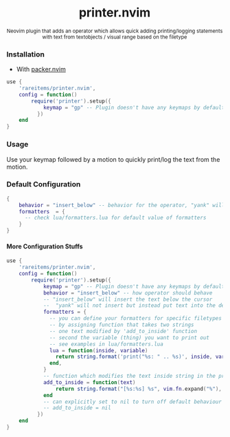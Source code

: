 <h1 align="center"> printer.nvim </h1>
<p align="center"><sup> Neovim plugin that adds an operator which allows quick adding printing/logging statements with text from textobjects / visual range based on the filetype </sup></p>

### Installation

- With [packer.nvim](https://github.com/wbthomason/packer.nvim)

```lua
use {
    'rareitems/printer.nvim',
    config = function()
        require('printer').setup({
            keymap = "gp" -- Plugin doesn't have any keymaps by default
          })
    end
}
```

### Usage

Use your keymap followed by a motion to quickly print/log the text from the motion.

### Default Configuration

```lua
{
    behavior = "insert_below" -- behavior for the operator, "yank" will not insert but instead put text into the default '"' register
    formatters  = {
      -- check lua/formatters.lua for default value of formatters
    }
}
```

#### More Configuration Stuffs

```lua
use {
    'rareitems/printer.nvim',
    config = function()
        require('printer').setup({
            keymap = "gp" -- Plugin doesn't have any keymaps by default
            behavior = "insert_below" -- how operator should behave
            -- "insert_below" will insert the text below the cursor
            --  "yank" will not insert but instead put text into the default '"' register
            formatters = {
              -- you can define your formatters for specific filetypes
              -- by assigning function that takes two strings
              -- one text modified by 'add_to_inside' function
              -- second the variable (thing) you want to print out
              -- see examples in lua/formatters.lua
              lua = function(inside, variable)
                return string.format('print("%s: " .. %s)', inside, variable)
              end,
            }
            -- function which modifies the text inside string in the print statement, by default it adds the path and line number
            add_to_inside = function(text)
                return string.format("[%s:%s] %s", vim.fn.expand("%"), vim.fn.line("."), text)
            end
            -- can explicitly set to nil to turn off default behaviour
            -- add_to_inside = nil
          })
    end
}
```
